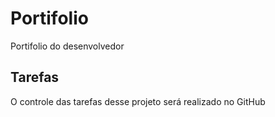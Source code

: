 # Portifolio
Portifolio do desenvolvedor 

## Tarefas
O controle das tarefas desse projeto será realizado no GitHub